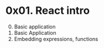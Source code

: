 # 0x01. React intro

0. Basic application
1. Basic Application
2. Embedding expressions, functions

